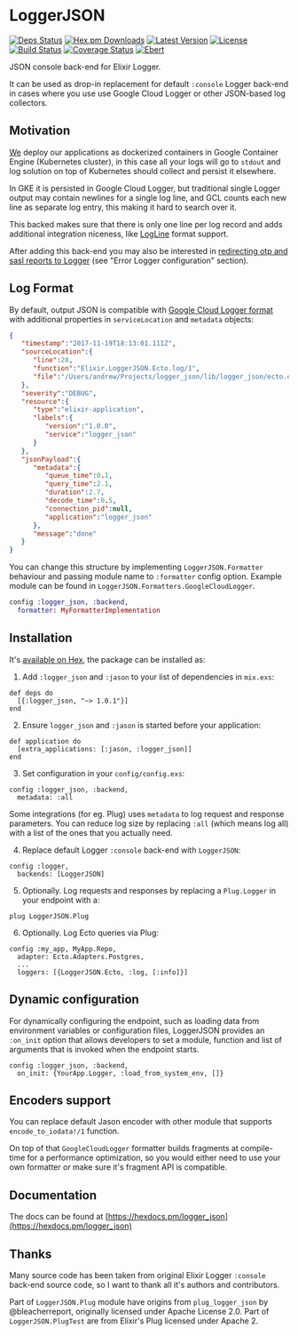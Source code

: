 # LoggerJSON

[![Deps Status](https://beta.hexfaktor.org/badge/all/github/Nebo15/logger_json.svg)](https://beta.hexfaktor.org/github/Nebo15/logger_json) [![Hex.pm Downloads](https://img.shields.io/hexpm/dw/logger_json.svg?maxAge=3600)](https://hex.pm/packages/logger_json) [![Latest Version](https://img.shields.io/hexpm/v/logger_json.svg?maxAge=3600)](https://hex.pm/packages/logger_json) [![License](https://img.shields.io/hexpm/l/logger_json.svg?maxAge=3600)](https://hex.pm/packages/logger_json) [![Build Status](https://travis-ci.org/Nebo15/logger_json.svg?branch=master)](https://travis-ci.org/Nebo15/logger_json) [![Coverage Status](https://coveralls.io/repos/github/Nebo15/logger_json/badge.svg?branch=master)](https://coveralls.io/github/Nebo15/logger_json?branch=master) [![Ebert](https://ebertapp.io/github/Nebo15/logger_json.svg)](https://ebertapp.io/github/Nebo15/logger_json)

JSON console back-end for Elixir Logger.

It can be used as drop-in replacement for default `:console` Logger back-end in cases where you use
use Google Cloud Logger or other JSON-based log collectors.

## Motivation

[We](https://github.com/Nebo15) deploy our applications as dockerized containers in Google Container Engine (Kubernetes cluster), in this case all your logs will go to `stdout` and log solution on top of Kubernetes should collect and persist it elsewhere.

In GKE it is persisted in Google Cloud Logger, but traditional single Logger output may contain newlines for a single log line, and GCL counts each new line as separate log entry, this making it hard to search over it.

This backed makes sure that there is only one line per log record and adds additional integration niceness, like [LogLine](https://cloud.google.com/logging/docs/reference/v1beta3/rest/v1beta3/LogLine) format support.

After adding this back-end you may also be interested in [redirecting otp and sasl reports to Logger](https://hexdocs.pm/logger/Logger.html#error-logger-configuration) (see "Error Logger configuration" section).

## Log Format

By default, output JSON is compatible with
[Google Cloud Logger format](https://cloud.google.com/logging/docs/reference/v1beta3/rest/v1beta3/LogLine) with
additional properties in `serviceLocation` and `metadata` objects:

  ```json
  {
     "timestamp":"2017-11-19T18:13:01.111Z",
     "sourceLocation":{
        "line":28,
        "function":"Elixir.LoggerJSON.Ecto.log/1",
        "file":"/Users/andrew/Projects/logger_json/lib/logger_json/ecto.ex"
     },
     "severity":"DEBUG",
     "resource":{
        "type":"elixir-application",
        "labels":{
           "version":"1.0.0",
           "service":"logger_json"
        }
     },
     "jsonPayload":{
        "metadata":{
           "queue_time":0.1,
           "query_time":2.1,
           "duration":2.7,
           "decode_time":0.5,
           "connection_pid":null,
           "application":"logger_json"
        },
        "message":"done"
     }
  }
  ```

You can change this structure by implementing `LoggerJSON.Formatter` behaviour and passing module
name to `:formatter` config option. Example module can be found in `LoggerJSON.Formatters.GoogleCloudLogger`.

  ```elixir
  config :logger_json, :backend,
    formatter: MyFormatterImplementation
  ```

## Installation

It's [available on Hex](https://hex.pm/packages/logger_json), the package can be installed as:

  1. Add `:logger_json` and `:jason` to your list of dependencies in `mix.exs`:

    def deps do
      [{:logger_json, "~> 1.0.1"}]
    end

  2. Ensure `logger_json` and `:jason` is started before your application:

    def application do
      [extra_applications: [:jason, :logger_json]]
    end

  3. Set configuration in your `config/config.exs`:

    config :logger_json, :backend,
      metadata: :all

  Some integrations (for eg. Plug) uses `metadata` to log request
  and response parameters. You can reduce log size by replacing `:all`
  (which means log all) with a list of the ones that you actually need.

  4. Replace default Logger `:console` back-end with `LoggerJSON`:

    config :logger,
      backends: [LoggerJSON]

  5. Optionally. Log requests and responses by replacing a `Plug.Logger` in your endpoint with a:

    plug LoggerJSON.Plug

  6. Optionally. Log Ecto queries via Plug:

    config :my_app, MyApp.Repo,
      adapter: Ecto.Adapters.Postgres,
      ...
      loggers: [{LoggerJSON.Ecto, :log, [:info]}]

## Dynamic configuration

For dynamically configuring the endpoint, such as loading data
from environment variables or configuration files, LoggerJSON provides
an `:on_init` option that allows developers to set a module, function
and list of arguments that is invoked when the endpoint starts.

    config :logger_json, :backend,
      on_init: {YourApp.Logger, :load_from_system_env, []}

## Encoders support

You can replace default Jason encoder with other module that supports `encode_to_iodata!/1` function.

On top of that `GoogleCloudLogger` formatter builds fragments at compile-time for a performance optimization, so you would either need to use your own formatter or make sure it's fragment API is compatible.

## Documentation

The docs can be found at [https://hexdocs.pm/logger_json](https://hexdocs.pm/logger_json)

## Thanks

Many source code has been taken from original Elixir Logger `:console` back-end source code, so I want to thank all it's authors and contributors.

Part of `LoggerJSON.Plug` module have origins from `plug_logger_json` by @bleacherreport,
originally licensed under Apache License 2.0. Part of `LoggerJSON.PlugTest` are from Elixir's Plug licensed under Apache 2.
